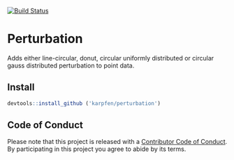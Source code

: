 <!-- README.md is generated from README.Rmd. Please edit that file -->
[![Build
Status](https://travis-ci.org/karpfen/perturbation.svg?branch=master)](https://travis-ci.org/karpfen/perturbation)

Perturbation
============

Adds either line-circular, donut, circular uniformly distributed or
circular gauss distributed perturbation to point data.

Install
-------

``` r
devtools::install_github ('karpfen/perturbation')
```

Code of Conduct
---------------

Please note that this project is released with a [Contributor Code of
Conduct](https://github.com/karpfen/perturbation/blob/master/CONDUCT.md).
By participating in this project you agree to abide by its terms.
